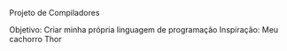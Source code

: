 Projeto de Compiladores

Objetivo: Criar minha própria linguagem de programação
Inspiração: Meu cachorro Thor

